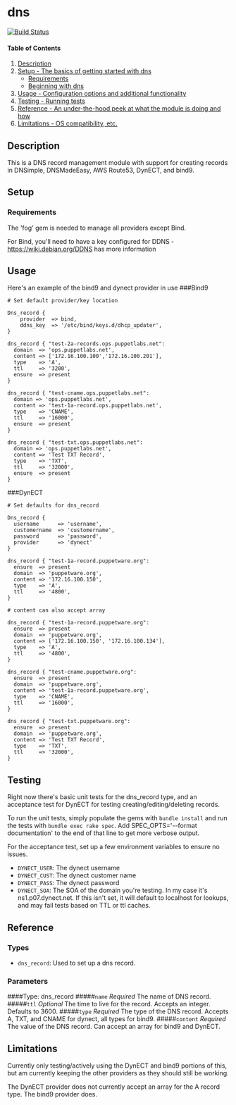 # dns

[![Build Status](https://travis-ci.org/puppetlabs/puppetlabs-dns.png)](https://travis-ci.org/puppetlabs/puppetlabs-dns)
#### Table of Contents

1. [Description](#description)
1. [Setup - The basics of getting started with dns](#setup)
    * [Requirements](#Requirements)
    * [Beginning with dns](#beginning-with-dns)
1. [Usage - Configuration options and additional functionality](#usage)
1. [Testing - Running tests](#tests)
1. [Reference - An under-the-hood peek at what the module is doing and how](#reference)
1. [Limitations - OS compatibility, etc.](#limitations)

## Description

This is a DNS record management module with support for creating records in DNSimple, DNSMadeEasy, AWS Route53, DynECT, and bind9.

## Setup

### Requirements

The 'fog' gem is needed to manage all providers except Bind.

For Bind, you'll need to have a key configured for DDNS - https://wiki.debian.org/DDNS has more information

## Usage

Here's an example of the bind9 and dynect provider in use
###Bind9
~~~
# Set default provider/key location

Dns_record {
	provider  => bind,
	ddns_key  => '/etc/bind/keys.d/dhcp_updater',
}

dns_record { "test-2a-records.ops.puppetlabs.net":
  domain  => 'ops.puppetlabs.net',
  content => ['172.16.100.100','172.16.100.201'],
  type    => 'A',
  ttl     => '3200',
  ensure  => present
}
 
dns_record { "test-cname.ops.puppetlabs.net":
  domain => 'ops.puppetlabs.net',
  content => 'test-1a-record.ops.puppetlabs.net',
  type    => 'CNAME',
  ttl     => '16000',
  ensure  => present
}
 
dns_record { "test-txt.ops.puppetlabs.net":
  domain => 'ops.puppetlabs.net',
  content => 'Test TXT Record',
  type    => 'TXT',
  ttl     => '32000',
  ensure  => present
}
~~~

###DynECT
~~~
# Set defaults for dns_record

Dns_record {
  username      => 'username',
  customername  => 'customername',
  password      => 'password',
  provider      => 'dynect'
}

dns_record { "test-1a-record.puppetware.org":
  ensure  => present
  domain  => 'puppetware.org',
  content => '172.16.100.150',
  type    => 'A',
  ttl     => '4800',
}

# content can also accept array

dns_record { "test-1a-record.puppetware.org":
  ensure  => present
  domain  => 'puppetware.org',
  content => ['172.16.100.150', '172.16.100.134'],
  type    => 'A',
  ttl     => '4800',
}

dns_record { "test-cname.puppetware.org":
  ensure  => present
  domain  => 'puppetware.org',
  content => 'test-1a-record.puppetware.org',
  type    => 'CNAME',
  ttl     => '16000',
}

dns_record { "test-txt.puppetware.org":
  ensure  => present
  domain  => 'puppetware.org',
  content => 'Test TXT Record',
  type    => 'TXT',
  ttl     => '32000',
}
~~~

## Testing

Right now there's basic unit tests for the dns_record type, and an acceptance test for DynECT for testing creating/editing/deleting records.

To run the unit tests, simply populate the gems with `bundle install` and run the tests with `bundle exec rake spec`.  Add SPEC_OPTS='--format documentation' to the end of that line to get more verbose output.

For the acceptance test, set up a few environment variables to ensure no issues.

* `DYNECT_USER`: The dynect username
* `DYNECT_CUST`: The dynect customer name
* `DYNECT_PASS`: The dynect password
* `DYNECT_SOA`: The SOA of the domain you're testing. In my case it's ns1.p07.dynect.net.  If this isn't set, it will default to localhost for lookups, and may fail tests based on TTL or ttl caches.

## Reference

### Types
* `dns_record`: Used to set up a dns record.

### Parameters
####Type: dns_record
#####`name`
*Required* The name of DNS record.
#####`ttl`
*Optional* The time to live for the record. Accepts an integer.  Defaults to 3600.
#####`type`
*Required* The type of the DNS record.  Accepts A, TXT, and CNAME for dynect, all types for bind9.
#####`content`
*Required* The value of the DNS record. Can accept an array for bind9 and DynECT.


## Limitations

Currently only testing/actively using the DynECT and bind9 portions of this, but am currently keeping the other providers as they should still be working.

The DynECT provider does not currently accept an array for the A record type.  The bind9 provider does.
